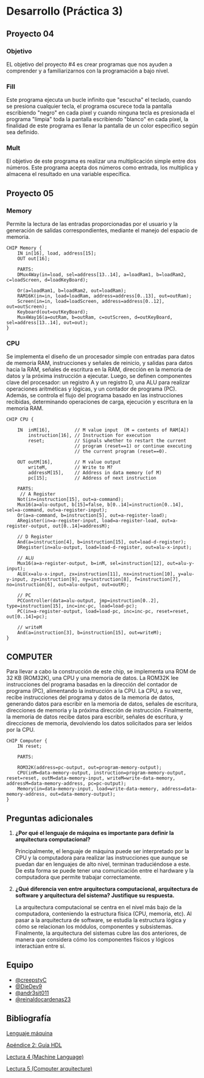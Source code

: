 # Desarrollo (Práctica 3)

## Proyecto 04

### Objetivo

EL objetivo del proyecto #4 es crear programas que nos ayuden a comprender y a familiarizarnos con la programación a bajo nivel.

### Fill

Este programa ejecuta un bucle infinito que "escucha" el teclado, cuando se presiona cualquier tecla, el programa oscurece toda la pantalla escribiendo "negro" en cada pixel y cuando ninguna tecla es presionada el programa "limpia" toda la pantalla escribiendo "blanco" en cada pixel, la finalidad de este programa es llenar la pantalla de un color especifico según sea definido.

### Mult

El objetivo de este programa es realizar una multiplicación simple entre dos números. Este programa acepta dos números como entrada, los multiplica y almacena el resultado en una variable específica.

## Proyecto 05

### Memory

Permite la lectura de las entradas proporcionadas por el usuario y la generación de salidas correspondientes, mediante el manejo del espacio de memoria. 

```
CHIP Memory {
    IN in[16], load, address[15];
    OUT out[16];

    PARTS:
    DMux4Way(in=load, sel=address[13..14], a=loadRam1, b=loadRam2, c=loadScreen, d=loadKeyBoard);

    Or(a=loadRam1, b=loadRam2, out=loadRam);
    RAM16K(in=in, load=loadRam, address=address[0..13], out=outRam);
    Screen(in=in, load=loadScreen, address=address[0..12], out=outScreen);
    Keyboard(out=outKeyBoard);
    Mux4Way16(a=outRam, b=outRam, c=outScreen, d=outKeyBoard, sel=address[13..14], out=out);
}
```
### CPU
Se implementa el diseño de un procesador simple con entradas para datos de memoria RAM, instrucciones y señales de reinicio, y salidas para datos hacia la RAM, señales de escritura en la RAM, dirección en la memoria de datos y la próxima instrucción a ejecutar. Luego, se definen componentes clave del procesador: un registro A y un registro D, una ALU para realizar operaciones aritméticas y lógicas, y un contador de programa (PC). Además, se controla el flujo del programa basado en las instrucciones recibidas, determinando operaciones de carga, ejecución y escritura en la memoria RAM.

```
CHIP CPU {

    IN  inM[16],         // M value input  (M = contents of RAM[A])
        instruction[16], // Instruction for execution
        reset;           // Signals whether to restart the current
                         // program (reset==1) or continue executing
                         // the current program (reset==0).

    OUT outM[16],        // M value output
        writeM,          // Write to M? 
        addressM[15],    // Address in data memory (of M)
        pc[15];          // Address of next instruction

    PARTS:
     // A Register
    Not(in=instruction[15], out=a-command);
    Mux16(a=alu-output, b[15]=false, b[0..14]=instruction[0..14], sel=a-command, out=a-register-input);
    Or(a=a-command, b=instruction[5], out=a-register-load);
    ARegister(in=a-register-input, load=a-register-load, out=a-register-output, out[0..14]=addressM);
    
    // D Register
    And(a=instruction[4], b=instruction[15], out=load-d-register);
    DRegister(in=alu-output, load=load-d-register, out=alu-x-input);

    // ALU
    Mux16(a=a-register-output, b=inM, sel=instruction[12], out=alu-y-input);
    ALU(x=alu-x-input, zx=instruction[11], nx=instruction[10], y=alu-y-input, zy=instruction[9], ny=instruction[8], f=instruction[7], no=instruction[6], out=alu-output, out=outM);

    // PC
    PCController(data=alu-output, jmp=instruction[0..2], type=instruction[15], inc=inc-pc, load=load-pc);
    PC(in=a-register-output, load=load-pc, inc=inc-pc, reset=reset, out[0..14]=pc);

    // writeM
    And(a=instruction[3], b=instruction[15], out=writeM);
}

```
## COMPUTER
Para llevar a cabo la construcción de este chip, se implementa una ROM de 32 KB (ROM32K), una CPU y una memoria de datos. La ROM32K lee instrucciones del programa basadas en la dirección del contador de programa (PC), alimentando la instrucción a la CPU. La CPU, a su vez, recibe instrucciones del programa y datos de la memoria de datos, generando datos para escribir en la memoria de datos, señales de escritura, direcciones de memoria y la próxima dirección de instrucción. Finalmente, la memoria de datos recibe datos para escribir, señales de escritura, y direcciones de memoria, devolviendo los datos solicitados para ser leídos por la CPU.

```
CHIP Computer {
    IN reset;

    PARTS:

    ROM32K(address=pc-output, out=program-memory-output);
    CPU(inM=data-memory-output, instruction=program-memory-output, reset=reset, outM=data-memory-input, writeM=write-data-memory, addressM=data-memory-address, pc=pc-output);
    Memory(in=data-memory-input, load=write-data-memory, address=data-memory-address, out=data-memory-output);
}

```


## Preguntas adicionales

1. **¿Por qué el lenguaje de máquina es importante para definir la arquitectura computacional?**

    Principalmente, el lenguaje de máquina puede ser interpretado por la CPU y la computadora para realizar las instrucciones que aunque se puedan dar en lenguajes de alto nivel, terminan traduciéndose a este. De esta forma se puede tener una comunicación entre el hardware y la computadora que permite trabajar correctamente.

2. **¿Qué diferencia ven entre arquitectura computacional, arquitectura de software y arquitectura del sistema? Justifique su respuesta.**

    La arquitectura computacional se centra en el nivel más bajo de la computadora, conteniendo la estructura física (CPU, memoria, etc). Al pasar a la arquitectura de software, se estudia la estructura lógica y cómo se relacionan los módulos, componentes y subsistemas. Finalmente, la arquitectura del sistemas cubre las dos anteriores, de manera que considera cómo los componentes físicos y lógicos interactúan entre sí.

## Equipo

- [@creepstyC](https://github.com/creepstyC)
- [@DieDev9](https://github.com/DieDev9)
- [@andr3sit011](https://github.com/%20andr3sit011e)
- [@reinaldocardenas23](https://github.com/reinaldocardenas23)

## Bibliografía
[Lenguaje máquina](https://www.euston96.com/lenguaje-maquina/)

[Apéndice 2: Guía HDL](https://drive.google.com/file/d/1dPj4XNby9iuAs-47U9k3xtYy9hJ-ET0T/view?usp=sharing)

[Lectura 4 (Machine Language)](https://drive.google.com/file/d/1HxjPmIZkFHl-BVW3qoz8eD9dqEuEyuBI/view)

[Lectura 5 (Computer arquitecture)](https://www.nand2tetris.org/_files/ugd/44046b_b2cad2eea33847869b86c541683551a7.pdf)
